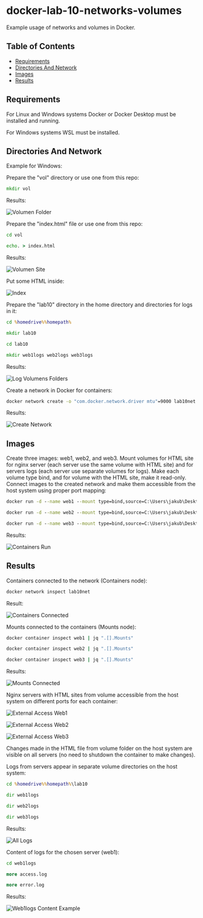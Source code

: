# docker-lab-10-networks-volumes
Example usage of networks and volumes in Docker.

## Table of Contents

- [Requirements](#requirements)
- [Directories And Network](#directories-and-network)
- [Images](#images)
- [Results](#results)

## Requirements

For Linux and Windows systems Docker or Docker Desktop must be installed and running.

For Windows systems WSL must be installed.

## Directories And Network

Example for Windows:

Prepare the "vol" directory or use one from this repo:

```cmd
mkdir vol
```

Results:

![Volumen Folder](screenshots/volumen-folder.jpg)

Prepare the "index.html" file or use one from this repo:

```cmd
cd vol
```

```cmd
echo. > index.html
```

Results:

![Volumen Site](screenshots/volumen-site.jpg)

Put some HTML inside:

![Index](screenshots/index.jpg)

Prepare the "lab10" directory in the home directory and directories for logs in it:

```cmd
cd %homedrive%%homepath%
```

```cmd
mkdir lab10
```

```cmd
cd lab10
```

```cmd
mkdir web1logs web2logs web3logs
```

Results:

![Log Volumens Folders](screenshots/log-volumens-folders.jpg)

Create a network in Docker for containers:

```cmd
docker network create -o "com.docker.network.driver mtu"=9000 lab10net
```

Results:

![Create Network](screenshots/create-network.jpg)

## Images

Create three images: web1, web2, and web3. Mount volumes for HTML site for nginx server (each server use the same volume with HTML site) and for servers logs (each server use separate volumes for logs). Make each volume type bind, and for volume with the HTML site, make it read-only. Connect images to the created network and make them accessible from the host system using proper port mapping:

```cmd
docker run -d --name web1 --mount type=bind,source=C:\Users\jakub\Desktop\studia_year_3\sem6\programowanie_aplikacji_w_chmurze_obliczeniowej\laboratorium\lab10\sprawozdanie10\vol,target=/usr/share/nginx/html,readonly --mount type=bind,source=C:\Users\jakub\lab10\web1logs,target=/var/log/nginx --network lab10net -p 9991:80 nginx:latest
```

```cmd
docker run -d --name web2 --mount type=bind,source=C:\Users\jakub\Desktop\studia_year_3\sem6\programowanie_aplikacji_w_chmurze_obliczeniowej\laboratorium\lab10\sprawozdanie10\vol,target=/usr/share/nginx/html,readonly --mount type=bind,source=C:\Users\jakub\lab10\web2logs,target=/var/log/nginx --network lab10net -p 9992:80 nginx:latest
```

```cmd
docker run -d --name web3 --mount type=bind,source=C:\Users\jakub\Desktop\studia_year_3\sem6\programowanie_aplikacji_w_chmurze_obliczeniowej\laboratorium\lab10\sprawozdanie10\vol,target=/usr/share/nginx/html,readonly --mount type=bind,source=C:\Users\jakub\lab10\web3logs,target=/var/log/nginx --network lab10net -p 9993:80 nginx:latest
```

Results:

![Containers Run](screenshots/containers-run.jpg)

## Results

Containers connected to the network (Containers node):

```cmd
docker network inspect lab10net
```

Result:

![Containers Connected](screenshots/containers-connected.jpg)

Mounts connected to the containers (Mounts node):

```cmd
docker container inspect web1 | jq ".[].Mounts"
```

```cmd
docker container inspect web2 | jq ".[].Mounts"
```

```cmd
docker container inspect web3 | jq ".[].Mounts"
```

Results:

![Mounts Connected](screenshots/mounts-connected.jpg)

Nginx servers with HTML sites from volume accessible from the host system on different ports for each container:

![External Access Web1](screenshots/external-access-web1.jpg)

![External Access Web2](screenshots/external-access-web2.jpg)

![External Access Web3](screenshots/external-access-web3.jpg)

Changes made in the HTML file from volume folder on the host system are visible on all servers (no need to shutdown the container to make changes).

Logs from servers appear in separate volume directories on the host system:

```cmd
cd %homedrive%%homepath%\lab10
```

```cmd
dir web1logs
```

```cmd
dir web2logs
```

```cmd
dir web3logs
```

Results:

![All Logs](screenshots/all-logs.jpg)

Content of logs for the chosen server (web1):

```cmd
cd web1logs
```

```cmd
more access.log
```

```cmd
more error.log
```

Results:

![Web1logs Content Example](screenshots/web1logs-content-example.jpg)


